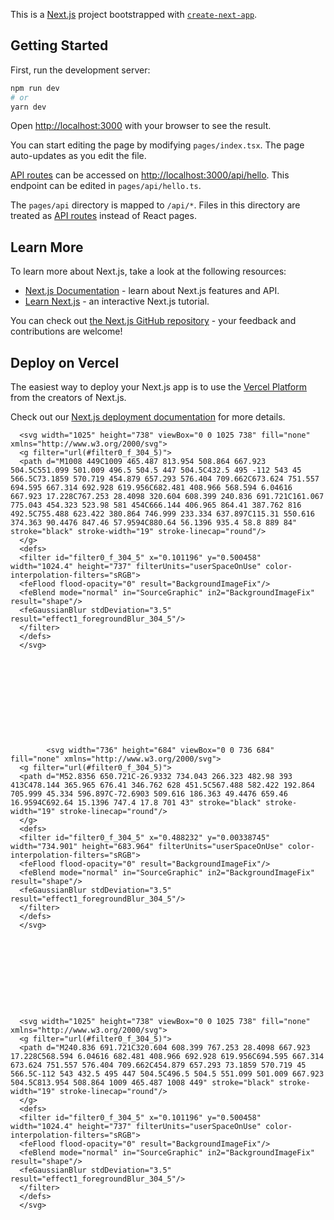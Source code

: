This is a [Next.js](https://nextjs.org/) project bootstrapped with [`create-next-app`](https://github.com/vercel/next.js/tree/canary/packages/create-next-app).

## Getting Started

First, run the development server:

```bash
npm run dev
# or
yarn dev
```

Open [http://localhost:3000](http://localhost:3000) with your browser to see the result.

You can start editing the page by modifying `pages/index.tsx`. The page auto-updates as you edit the file.

[API routes](https://nextjs.org/docs/api-routes/introduction) can be accessed on [http://localhost:3000/api/hello](http://localhost:3000/api/hello). This endpoint can be edited in `pages/api/hello.ts`.

The `pages/api` directory is mapped to `/api/*`. Files in this directory are treated as [API routes](https://nextjs.org/docs/api-routes/introduction) instead of React pages.

## Learn More

To learn more about Next.js, take a look at the following resources:

- [Next.js Documentation](https://nextjs.org/docs) - learn about Next.js features and API.
- [Learn Next.js](https://nextjs.org/learn) - an interactive Next.js tutorial.

You can check out [the Next.js GitHub repository](https://github.com/vercel/next.js/) - your feedback and contributions are welcome!

## Deploy on Vercel

The easiest way to deploy your Next.js app is to use the [Vercel Platform](https://vercel.com/new?utm_medium=default-template&filter=next.js&utm_source=create-next-app&utm_campaign=create-next-app-readme) from the creators of Next.js.

Check out our [Next.js deployment documentation](https://nextjs.org/docs/deployment) for more details.









      <svg width="1025" height="738" viewBox="0 0 1025 738" fill="none" xmlns="http://www.w3.org/2000/svg">
      <g filter="url(#filter0_f_304_5)">
      <path d="M1008 449C1009 465.487 813.954 508.864 667.923 504.5C551.099 501.009 496.5 504.5 447 504.5C432.5 495 -112 543 45 566.5C73.1859 570.719 454.879 657.293 576.404 709.662C673.624 751.557 694.595 667.314 692.928 619.956C682.481 408.966 568.594 6.04616 667.923 17.228C767.253 28.4098 320.604 608.399 240.836 691.721C161.067 775.043 454.323 523.98 581 454C666.144 406.965 864.41 387.762 816 492.5C755.488 623.422 380.864 746.999 233.334 637.897C115.31 550.616 374.363 90.4476 847.46 57.9594C880.64 56.1396 935.4 58.8 889 84" stroke="black" stroke-width="19" stroke-linecap="round"/>
      </g>
      <defs>
      <filter id="filter0_f_304_5" x="0.101196" y="0.500458" width="1024.4" height="737" filterUnits="userSpaceOnUse" color-interpolation-filters="sRGB">
      <feFlood flood-opacity="0" result="BackgroundImageFix"/>
      <feBlend mode="normal" in="SourceGraphic" in2="BackgroundImageFix" result="shape"/>
      <feGaussianBlur stdDeviation="3.5" result="effect1_foregroundBlur_304_5"/>
      </filter>
      </defs>
      </svg>
      
      
      
      
      
      
      
      
      
      
      
            <svg width="736" height="684" viewBox="0 0 736 684" fill="none" xmlns="http://www.w3.org/2000/svg">
      <g filter="url(#filter0_f_304_5)">
      <path d="M52.8356 650.721C-26.9332 734.043 266.323 482.98 393 413C478.144 365.965 676.41 346.762 628 451.5C567.488 582.422 192.864 705.999 45.334 596.897C-72.6903 509.616 186.363 49.4476 659.46 16.9594C692.64 15.1396 747.4 17.8 701 43" stroke="black" stroke-width="19" stroke-linecap="round"/>
      </g>
      <defs>
      <filter id="filter0_f_304_5" x="0.488232" y="0.00338745" width="734.901" height="683.964" filterUnits="userSpaceOnUse" color-interpolation-filters="sRGB">
      <feFlood flood-opacity="0" result="BackgroundImageFix"/>
      <feBlend mode="normal" in="SourceGraphic" in2="BackgroundImageFix" result="shape"/>
      <feGaussianBlur stdDeviation="3.5" result="effect1_foregroundBlur_304_5"/>
      </filter>
      </defs>
      </svg>
      
      
      
      
      
      
      
      
      
      
      <svg width="1025" height="738" viewBox="0 0 1025 738" fill="none" xmlns="http://www.w3.org/2000/svg">
      <g filter="url(#filter0_f_304_5)">
      <path d="M240.836 691.721C320.604 608.399 767.253 28.4098 667.923 17.228C568.594 6.04616 682.481 408.966 692.928 619.956C694.595 667.314 673.624 751.557 576.404 709.662C454.879 657.293 73.1859 570.719 45 566.5C-112 543 432.5 495 447 504.5C496.5 504.5 551.099 501.009 667.923 504.5C813.954 508.864 1009 465.487 1008 449" stroke="black" stroke-width="19" stroke-linecap="round"/>
      </g>
      <defs>
      <filter id="filter0_f_304_5" x="0.101196" y="0.500458" width="1024.4" height="737" filterUnits="userSpaceOnUse" color-interpolation-filters="sRGB">
      <feFlood flood-opacity="0" result="BackgroundImageFix"/>
      <feBlend mode="normal" in="SourceGraphic" in2="BackgroundImageFix" result="shape"/>
      <feGaussianBlur stdDeviation="3.5" result="effect1_foregroundBlur_304_5"/>
      </filter>
      </defs>
      </svg>